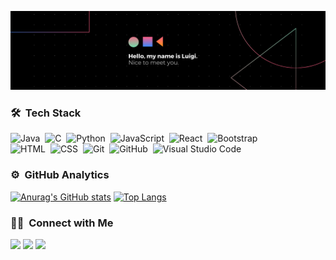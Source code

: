 ![Aditya Vikram Singh Banner](https://raw.githubusercontent.com/Luigiar10/luigiar10/main/assets/background.png)

### 🛠 &nbsp;Tech Stack

![Java](https://img.shields.io/badge/-Java-05122A?style=flat&logo=Java&logoColor=FFA518)&nbsp;
![C](https://img.shields.io/badge/-C-05122A?style=flat&logo=C&logoColor=A8B9CC)&nbsp;
![Python](https://img.shields.io/badge/-Python-05122A?style=flat&logo=python)&nbsp;
![JavaScript](https://img.shields.io/badge/-JavaScript-05122A?style=flat&logo=javascript)&nbsp;
![React](https://img.shields.io/badge/-React-05122A?style=flat&logo=react)&nbsp;
![Bootstrap](https://img.shields.io/badge/-Bootstrap-05122A?style=flat&logo=bootstrap&logoColor=563D7C)\
![HTML](https://img.shields.io/badge/-HTML-05122A?style=flat&logo=HTML5)&nbsp;
![CSS](https://img.shields.io/badge/-CSS-05122A?style=flat&logo=CSS3&logoColor=1572B6)&nbsp;
![Git](https://img.shields.io/badge/-Git-05122A?style=flat&logo=git)&nbsp;
![GitHub](https://img.shields.io/badge/-GitHub-05122A?style=flat&logo=github)&nbsp;
![Visual Studio Code](https://img.shields.io/badge/-Visual%20Studio%20Code-05122A?style=flat&logo=visual-studio-code&logoColor=007ACC)&nbsp;

### ⚙️ &nbsp;GitHub Analytics

[![Anurag's GitHub stats](https://github-readme-stats-eight-theta.vercel.app/api?username=Luigiar10&show_icons=true&theme=algolia&include_all_commits=true&count_private=true)](https://github.com/anuraghazra/github-readme-stats)
[![Top Langs](https://github-readme-stats-eight-theta.vercel.app/api/top-langs/?username=Luigiar10&layout=compact&langs_count=8&theme=algolia)](https://github.com/anuraghazra/github-readme-stats)

### 🤝🏻 &nbsp;Connect with Me

<p align="left">
<a href="https://linkedin.com/in/luigi-arrieta-moreno" target="_blank"><img src="https://img.shields.io/badge/-Luigi%20Arrieta%20Moreno-0077B5?style=flat&logo=Linkedin&logoColor=white"/></a>
<a href="mailto:luigi10arrieta@gmail.com" target="_blank"><img src="https://img.shields.io/badge/-luigi10arrieta@gmail.com-D14836?style=flat&logo=Gmail&logoColor=white"/></a>
<a href="https://instagram.com/luigi_arrieta" target="_blank"><img src="https://img.shields.io/badge/-@luigi_arrieta-E4405F?style=flat&logo=Instagram&logoColor=white"/></a>
</p>
